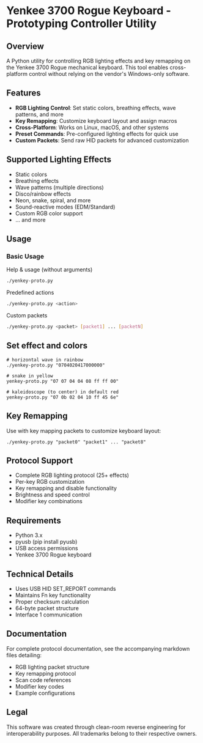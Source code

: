 # Yenkee 3700 Rogue Keyboard - Prototyping Controller Utility

## Overview

A Python utility for controlling RGB lighting effects and key remapping on the Yenkee 3700 Rogue mechanical keyboard. This tool enables cross-platform control without relying on the vendor's Windows-only software.

## Features

- **RGB Lighting Control**: Set static colors, breathing effects, wave patterns, and more
- **Key Remapping**: Customize keyboard layout and assign macros
- **Cross-Platform**: Works on Linux, macOS, and other systems
- **Preset Commands**: Pre-configured lighting effects for quick use
- **Custom Packets**: Send raw HID packets for advanced customization

## Supported Lighting Effects

- Static colors
- Breathing effects  
- Wave patterns (multiple directions)
- Disco/rainbow effects
- Neon, snake, spiral, and more
- Sound-reactive modes (EDM/Standard)
- Custom RGB color support
- ... and more

## Usage

### Basic Usage

Help & usage (without arguments)
```bash
./yenkey-proto.py
```

Predefined actions
```bash
./yenkey-proto.py <action>
```

Custom packets
```bash
./yenkey-proto.py <packet> [packet1] ... [packetN]
```

## Set effect and colors

```
# horizontal wave in rainbow
./yenkey-proto.py "0704020417000000"

# snake in yellow
yenkey-proto.py "07 07 04 04 08 ff ff 00"

# kaleidoscope (to center) in default red
yenkey-proto.py "07 0b 02 04 10 ff 45 6e"
```

## Key Remapping

Use with key mapping packets to customize keyboard layout:

`./yenkey-proto.py "packet0" "packet1" ... "packet8"`

## Protocol Support
- Complete RGB lighting protocol (25+ effects)
- Per-key RGB customization
- Key remapping and disable functionality
- Brightness and speed control
- Modifier key combinations

## Requirements
- Python 3.x
- pyusb (pip install pyusb)
- USB access permissions
- Yenkee 3700 Rogue keyboard

## Technical Details
- Uses USB HID SET_REPORT commands
- Maintains Fn key functionality
- Proper checksum calculation
- 64-byte packet structure
- Interface 1 communication

## Documentation

For complete protocol documentation, see the accompanying markdown files detailing:
- RGB lighting packet structure
- Key remapping protocol
- Scan code references
- Modifier key codes
- Example configurations

## Legal

This software was created through clean-room reverse engineering for interoperability purposes. All trademarks belong to their respective owners.
